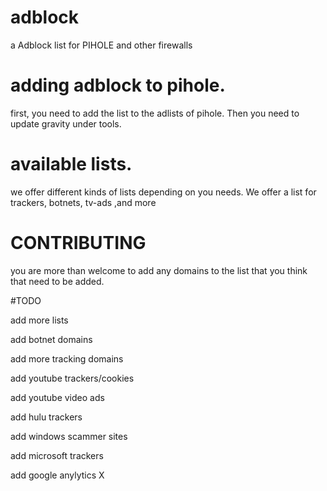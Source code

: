 # adblock
a Adblock list for PIHOLE and other firewalls

# adding adblock to pihole.
first, you need to add the list to the adlists of pihole. Then you need to update gravity under tools.

# available lists.

we offer different kinds of lists depending on you needs. We offer a list for trackers, botnets, tv-ads ,and more


# CONTRIBUTING

you are more than welcome to add any domains to the list that you think that need to be added.

#TODO

add more lists

add botnet domains

add more tracking domains

add youtube trackers/cookies

add youtube video ads

add hulu trackers

add windows scammer sites

add microsoft trackers

add google anylytics X
